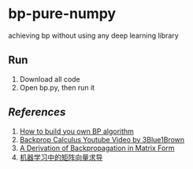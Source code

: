 # bp-pure-numpy
achieving bp without using any deep learning library

## Run 
1. Download all code
2. Open bp.py, then run it

## *References*  
1. [How to build you own BP algorithm](https://towardsdatascience.com/how-to-build-your-own-neural-network-from-scratch-in-python-68998a08e4f6)  
2. [Backprop Calculus Youtube Video by 3Blue1Brown](https://www.youtube.com/watch?v=tIeHLnjs5U8)  
3. [A Derivation of Backpropagation in Matrix Form](https://sudeepraja.github.io/Neural/)  
4. [机器学习中的矩阵向量求导](https://pan.baidu.com/s/10hISPTOHAd3ALHOLnuX6Mw)
